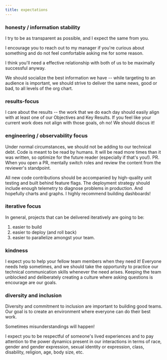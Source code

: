 ```yaml
---
title: expectations
---
```

### honesty / information stability 
I try to be as transparent as possible, and I expect the same from you.

I encourage you to reach out to my manager if you're curious about something and do not feel comfortable asking me for some reason. 

I think you'll need a effective relationship with both of us to be maximally successful anyway.

We should socialize the best information we have -- while targeting to an audience is important, we should strive to deliver the same news, good or bad, to all levels of the org chart.

### results-focus
I care about the results -- the work that we do each day should easily align with at least one of our Objectives and Key Results.
If you feel like your current work does not align with those goals, oh no! We should discus it!

### engineering / observability focus
Under normal circumstances, we should not be adding to our technical debt. 
Code is meant to be read by humans. It will be read more times than it was written, so optimize for the future reader (especially if that's you!).
PR. When you open a PR, mentally switch roles and review the content from the reviewer's standpoint. 

All new code contributions should be accompanied by high-quality unit testing and built behind feature flags. The deployment strategy should include enough telemetry to diagnose problems in production. And hopefully charts and graphs. I highly recommend building dashboards!

### iterative focus
In general, projects that can be delivered iteratively are going to be: 
1. easier to build
1. easier to deploy (and roll back)
1. easier to parallelize amongst your team.

### kindness
I expect you to help your fellow team members when they need it! 
Everyone needs help sometimes, and we should take the opportunity to practice our technical communication skills whenever the need arises.
Keeping the team unblocked and deliberately creating a culture where asking questions is encourage are our goals. 

### diversity and inclusion
Diversity and commitment to inclusion are important to 
building good teams. Our goal is to create an environment where everyone can do their best work. 

Sometimes misunderstandings will happen!

I expect you to be respectful of someone's lived experiences and to pay attention to the power dynamics present in our interactions in terms of race, gender and gender expression, sexual identity or expression, class, disability, religion, age, body size, etc.  
